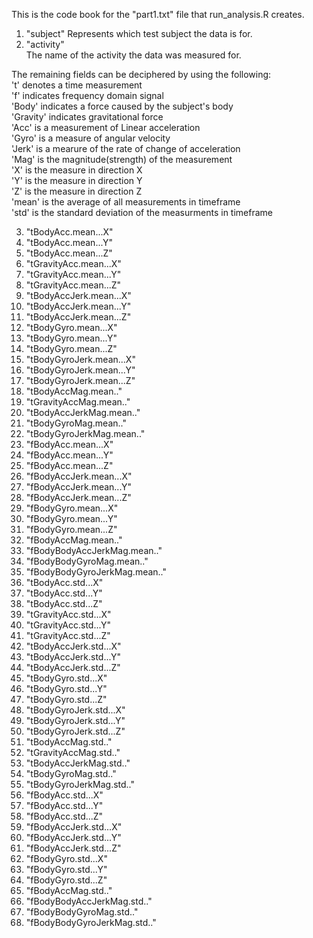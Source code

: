 This is the code book for the "part1.txt" file that run_analysis.R creates.

1. "subject"
  Represents which test subject the data is for.
2. "activity"   
  The name of the activity the data was measured for.
  
The remaining fields can be deciphered by using the following:  
't' denotes a time measurement  
'f' indicates frequency domain signal   
'Body' indicates a force caused by the subject's body  
'Gravity' indicates gravitational force  
'Acc' is a measurement of Linear acceleration  
'Gyro' is a measure of angular velocity  
'Jerk' is a mearure of the rate of change of acceleration   
'Mag' is the magnitude(strength) of the measurement  
'X' is the measure in direction X  
'Y' is the measure in direction Y  
'Z' is the measure in direction Z  
'mean' is the average of all measurements in timeframe  
'std' is the standard deviation of the measurments in timeframe  
   
3. "tBodyAcc.mean...X"
4. "tBodyAcc.mean...Y"          
5. "tBodyAcc.mean...Z"          
6. "tGravityAcc.mean...X"       
7. "tGravityAcc.mean...Y"       
8. "tGravityAcc.mean...Z"       
9. "tBodyAccJerk.mean...X"      
10. "tBodyAccJerk.mean...Y"      
11. "tBodyAccJerk.mean...Z"      
12. "tBodyGyro.mean...X"         
13. "tBodyGyro.mean...Y"         
14. "tBodyGyro.mean...Z"         
15. "tBodyGyroJerk.mean...X"     
16. "tBodyGyroJerk.mean...Y"     
17. "tBodyGyroJerk.mean...Z"     
18. "tBodyAccMag.mean.."         
19. "tGravityAccMag.mean.."      
20. "tBodyAccJerkMag.mean.."     
21. "tBodyGyroMag.mean.."        
22. "tBodyGyroJerkMag.mean.."    
23. "fBodyAcc.mean...X"          
24. "fBodyAcc.mean...Y"          
25. "fBodyAcc.mean...Z"          
26. "fBodyAccJerk.mean...X"      
27. "fBodyAccJerk.mean...Y"      
28. "fBodyAccJerk.mean...Z"      
29. "fBodyGyro.mean...X"         
30. "fBodyGyro.mean...Y"         
31. "fBodyGyro.mean...Z"         
32. "fBodyAccMag.mean.."         
33. "fBodyBodyAccJerkMag.mean.." 
34. "fBodyBodyGyroMag.mean.."    
35. "fBodyBodyGyroJerkMag.mean.."
36. "tBodyAcc.std...X"           
37. "tBodyAcc.std...Y"           
38. "tBodyAcc.std...Z"           
39. "tGravityAcc.std...X"        
40. "tGravityAcc.std...Y"        
41. "tGravityAcc.std...Z"        
42. "tBodyAccJerk.std...X"       
43. "tBodyAccJerk.std...Y"       
44. "tBodyAccJerk.std...Z"       
45. "tBodyGyro.std...X"          
46. "tBodyGyro.std...Y"          
47. "tBodyGyro.std...Z"          
48. "tBodyGyroJerk.std...X"      
49. "tBodyGyroJerk.std...Y"      
50. "tBodyGyroJerk.std...Z"      
51. "tBodyAccMag.std.."          
52. "tGravityAccMag.std.."       
53. "tBodyAccJerkMag.std.."      
54. "tBodyGyroMag.std.."         
55. "tBodyGyroJerkMag.std.."     
56. "fBodyAcc.std...X"           
57. "fBodyAcc.std...Y"           
58. "fBodyAcc.std...Z"           
59. "fBodyAccJerk.std...X"       
60. "fBodyAccJerk.std...Y"       
61. "fBodyAccJerk.std...Z"       
62. "fBodyGyro.std...X"          
63. "fBodyGyro.std...Y"          
64. "fBodyGyro.std...Z"          
65. "fBodyAccMag.std.."          
66. "fBodyBodyAccJerkMag.std.."  
67. "fBodyBodyGyroMag.std.."     
68. "fBodyBodyGyroJerkMag.std.."

